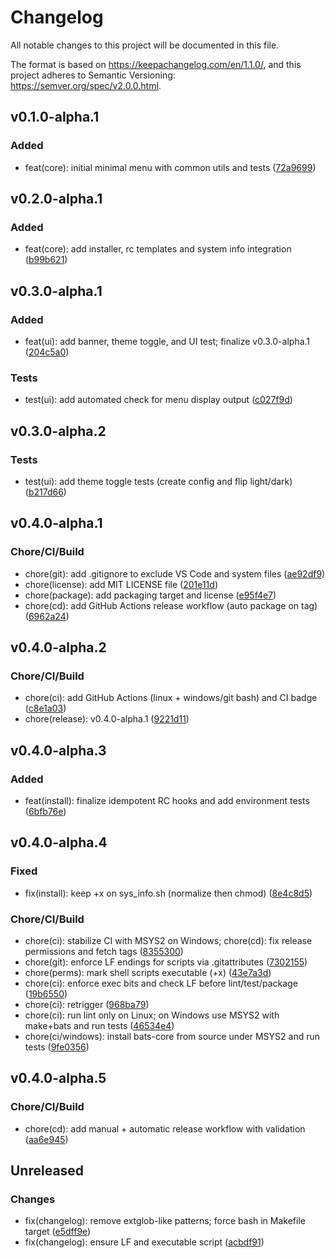 # Changelog
All notable changes to this project will be documented in this file.

The format is based on https://keepachangelog.com/en/1.1.0/,
and this project adheres to Semantic Versioning: https://semver.org/spec/v2.0.0.html.

## v0.1.0-alpha.1

### Added
- feat(core): initial minimal menu with common utils and tests ([72a9699](https://github.com/LDdvlp/0031-BASH-menu_shells/commit/72a9699))


## v0.2.0-alpha.1

### Added
- feat(core): add installer, rc templates and system info integration ([b99b621](https://github.com/LDdvlp/0031-BASH-menu_shells/commit/b99b621))


## v0.3.0-alpha.1

### Added
- feat(ui): add banner, theme toggle, and UI test; finalize v0.3.0-alpha.1 ([204c5a0](https://github.com/LDdvlp/0031-BASH-menu_shells/commit/204c5a0))

### Tests
- test(ui): add automated check for menu display output ([c027f9d](https://github.com/LDdvlp/0031-BASH-menu_shells/commit/c027f9d))


## v0.3.0-alpha.2

### Tests
- test(ui): add theme toggle tests (create config and flip light/dark) ([b217d66](https://github.com/LDdvlp/0031-BASH-menu_shells/commit/b217d66))


## v0.4.0-alpha.1

### Chore/CI/Build
- chore(git): add .gitignore to exclude VS Code and system files ([ae92df9](https://github.com/LDdvlp/0031-BASH-menu_shells/commit/ae92df9))
- chore(license): add MIT LICENSE file ([201e11d](https://github.com/LDdvlp/0031-BASH-menu_shells/commit/201e11d))
- chore(package): add packaging target and license ([e95f4e7](https://github.com/LDdvlp/0031-BASH-menu_shells/commit/e95f4e7))
- chore(cd): add GitHub Actions release workflow (auto package on tag) ([6962a24](https://github.com/LDdvlp/0031-BASH-menu_shells/commit/6962a24))


## v0.4.0-alpha.2

### Chore/CI/Build
- chore(ci): add GitHub Actions (linux + windows/git bash) and CI badge ([c8e1a03](https://github.com/LDdvlp/0031-BASH-menu_shells/commit/c8e1a03))
- chore(release): v0.4.0-alpha.1 ([9221d11](https://github.com/LDdvlp/0031-BASH-menu_shells/commit/9221d11))


## v0.4.0-alpha.3

### Added
- feat(install): finalize idempotent RC hooks and add environment tests ([6bfb76e](https://github.com/LDdvlp/0031-BASH-menu_shells/commit/6bfb76e))


## v0.4.0-alpha.4

### Fixed
- fix(install): keep +x on sys_info.sh (normalize then chmod) ([8e4c8d5](https://github.com/LDdvlp/0031-BASH-menu_shells/commit/8e4c8d5))

### Chore/CI/Build
- chore(ci): stabilize CI with MSYS2 on Windows; chore(cd): fix release permissions and fetch tags ([8355300](https://github.com/LDdvlp/0031-BASH-menu_shells/commit/8355300))
- chore(git): enforce LF endings for scripts via .gitattributes ([7302155](https://github.com/LDdvlp/0031-BASH-menu_shells/commit/7302155))
- chore(perms): mark shell scripts executable (+x) ([43e7a3d](https://github.com/LDdvlp/0031-BASH-menu_shells/commit/43e7a3d))
- chore(ci): enforce exec bits and check LF before lint/test/package ([19b6550](https://github.com/LDdvlp/0031-BASH-menu_shells/commit/19b6550))
- chore(ci): retrigger ([968ba79](https://github.com/LDdvlp/0031-BASH-menu_shells/commit/968ba79))
- chore(ci): run lint only on Linux; on Windows use MSYS2 with make+bats and run tests ([46534e4](https://github.com/LDdvlp/0031-BASH-menu_shells/commit/46534e4))
- chore(ci/windows): install bats-core from source under MSYS2 and run tests ([9fe0356](https://github.com/LDdvlp/0031-BASH-menu_shells/commit/9fe0356))


## v0.4.0-alpha.5

### Chore/CI/Build
- chore(cd): add manual + automatic release workflow with validation ([aa6e945](https://github.com/LDdvlp/0031-BASH-menu_shells/commit/aa6e945))


## Unreleased

### Changes
- fix(changelog): remove extglob-like patterns; force bash in Makefile target ([e5dff9e](https://github.com/LDdvlp/0031-BASH-menu_shells/commit/e5dff9e))
- fix(changelog): ensure LF and executable script ([acbdf91](https://github.com/LDdvlp/0031-BASH-menu_shells/commit/acbdf91))

